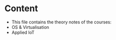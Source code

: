 # Content
- This file contains the theory notes of the courses:
-   OS & Virtualisation
-   Applied IoT

